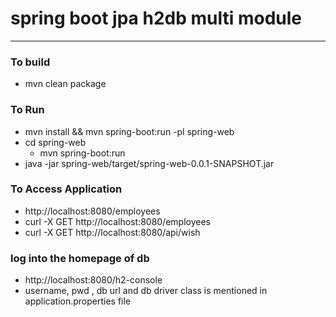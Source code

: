 # spring boot jpa h2db multi module 

---

### To build 
* mvn clean package 


### To Run 
* mvn install && mvn spring-boot:run -pl spring-web
* cd spring-web
    * mvn spring-boot:run 
* java -jar spring-web/target/spring-web-0.0.1-SNAPSHOT.jar

### To Access Application 
* http://localhost:8080/employees
* curl -X GET http://localhost:8080/employees
* curl -X GET http://localhost:8080/api/wish


### log into the homepage of db
* http://localhost:8080/h2-console
* username, pwd , db url and db driver class is mentioned in application.properties file